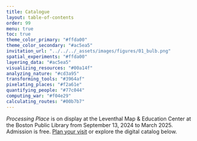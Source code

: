 ```yaml
---
title: Catalogue
layout: table-of-contents
order: 99
menu: true
toc: true
theme_color_primary: "#ffda00"
theme_color_secondary: "#ac5ea5"
invitation_url: "../../../_assets/images/figures/01_bulb.png"
spatial_experiments: "#ffda00"
layering_data: "#ac5ea5"
visualizing_resources: "#00a14f"
analyzing_nature: "#cd3a95"
transforming_tools: "#3964af"
pixelating_places: "#f2a61e"
quantifying_people: "#77c044"
computing_war: "#f04e29"
calculating_routes: "#00b7b7"
---
```


<div class="visit-splash">

*Processing Place* is on display at the Leventhal Map & Education Center at the Boston Public Library from September 13, 2024 to March 2025. Admission is free. <a href="https://www.leventhalmap.org/exhibitions/visit/" target="blank">Plan your visit</a> or explore the digital catalog below.

</div